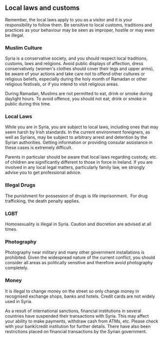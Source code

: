## Local laws and customs

Remember, the local laws apply to you as a visitor and it is your responsibility to follow them. Be sensitive to local customs, traditions and practices as your behaviour may be seen as improper, hostile or may even be illegal.

### **Muslim Culture**

Syria is a conservative society, and you should respect local traditions, customs, laws and religions. Avoid public displays of affection, dress conservatively (women's clothes should cover their legs and upper arms), be aware of your actions and take care not to offend other cultures or religious beliefs, especially during the holy month of Ramadan or other religious festivals, or if you intend to visit religious areas.

During Ramadan, Muslims are not permitted to eat, drink or smoke during daylight hours. To avoid offence, you should not eat, drink or smoke in public during this time.

### **Local Laws**

While you are in Syria, you are subject to local laws, including ones that may seem harsh by Irish standards. In the current environment foreigners, as well as Syrians, may be subject to arbitrary arrest and detention by the Syrian authorities. Getting information or providing consular assistance in these cases is extremely difficult.

Parents in particular should be aware that local laws regarding custody, etc. of children are significantly different to those in force in Ireland. If you are involved in any local legal matters, particularly family law, we strongly advise you to get professional advice.

### **Illegal Drugs**

The punishment for possession of drugs is life imprisonment.  For drug trafficking, the death penalty applies.

### **LGBT**

Homosexuality is illegal in Syria. Caution and discretion are advised at all times.

### **Photography**

Photography near military and many other government installations is prohibited. Given the widespread nature of the current conflict, you should consider all areas as politically sensitive and therefore avoid photography completely.

### **Money**

It is illegal to change money on the street so only change money in recognised exchange shops, banks and hotels. Credit cards are not widely used in Syria.

As a result of international sanctions, financial institutions in several countries have suspended their transactions with Syria. This may affect your ability to make payments, withdraw cash from ATMs, etc. Please check with your bank/credit institution for further details. There have also been restrictions placed on financial transactions by the Syrian government.